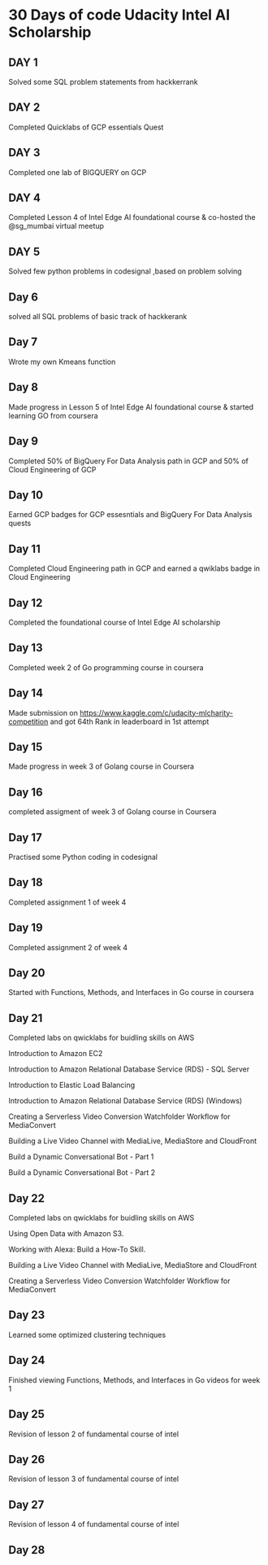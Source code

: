 # 30 Days of code Udacity Intel AI Scholarship

## DAY 1 
Solved some SQL problem statements from hackkerrank 

## DAY 2

Completed Quicklabs of GCP essentials Quest

## DAY 3

Completed one lab of BIGQUERY on GCP

## DAY 4
Completed Lesson 4 of Intel Edge AI foundational course & co-hosted the @sg_mumbai virtual meetup

## DAY 5
Solved few python problems in codesignal ,based on problem solving

## Day 6
solved all SQL problems of basic track of hackkerank

## Day 7
Wrote my own Kmeans function

## Day 8
Made progress in Lesson 5 of Intel Edge AI foundational course & started learning GO from coursera

## Day 9
Completed 50% of BigQuery For Data Analysis path in GCP and 50% of Cloud Engineering  of GCP

## Day 10
Earned GCP badges for GCP essesntials and BigQuery For Data Analysis quests

## Day 11
Completed Cloud Engineering path in GCP and earned a qwiklabs badge in Cloud Engineering

## Day 12
Completed the foundational course of Intel Edge AI scholarship

## Day 13
Completed week 2 of Go programming course in coursera

## Day 14
Made submission on https://www.kaggle.com/c/udacity-mlcharity-competition and got 64th Rank in leaderboard in 1st attempt

## Day 15
Made progress in week 3 of Golang course in Coursera

## Day 16
completed assigment of week 3 of Golang course in Coursera

## Day 17
Practised some Python coding in codesignal

## Day 18
Completed assignment 1 of week 4

## Day 19
Completed assignment 2 of week 4

## Day 20
Started with Functions, Methods, and Interfaces in Go course in coursera

## Day 21
Completed labs on qwicklabs for buidling skills on AWS 

Introduction to Amazon EC2

Introduction to Amazon Relational Database Service (RDS) - SQL Server

Introduction to Elastic Load Balancing

Introduction to Amazon Relational Database Service (RDS) (Windows)

Creating a Serverless Video Conversion Watchfolder Workflow for MediaConvert

Building a Live Video Channel with MediaLive, MediaStore and CloudFront

Build a Dynamic Conversational Bot - Part 1

Build a Dynamic Conversational Bot - Part 2


## Day 22
Completed labs on qwicklabs for buidling skills on AWS 

Using Open Data with Amazon S3.

Working with Alexa: Build a How-To Skill. 

Building a Live Video Channel with MediaLive, MediaStore and CloudFront

Creating a Serverless Video Conversion Watchfolder Workflow for MediaConvert

## Day 23
Learned some optimized clustering techniques

## Day 24
Finished viewing Functions, Methods, and Interfaces in Go videos for week 1

## Day 25
Revision of lesson 2 of fundamental course of intel

## Day 26
Revision of lesson 3 of fundamental course of intel

## Day 27
Revision of lesson 4 of fundamental course of intel

## Day 28


